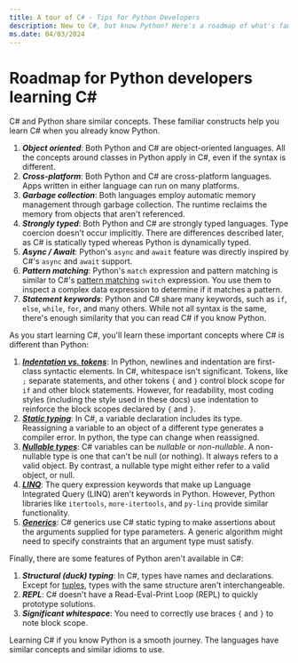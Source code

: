 ```yaml
---
title: A tour of C# - Tips for Python Developers
description: New to C#, but know Python? Here's a roadmap of what's familiar, features in C# that aren't in Python, and alternatives for Python features that aren't in C#.
ms.date: 04/03/2024
---
```

# Roadmap for Python developers learning C\#

C# and Python share similar concepts. These familiar constructs help you learn C# when you already know Python.

1. ***Object oriented***: Both Python and C# are object-oriented languages. All the concepts around classes in Python apply in C#, even if the syntax is different.
1. ***Cross-platform***: Both Python and C# are cross-platform languages. Apps written in either language can run on many platforms.
1. ***Garbage collection***: Both languages employ automatic memory management through garbage collection. The runtime reclaims the memory from objects that aren't referenced.
1. ***Strongly typed***: Both Python and C# are strongly typed languages. Type coercion doesn't occur implicitly. There are differences described later, as C# is statically typed whereas Python is dynamically typed.
1. ***Async / Await***: Python's `async` and `await` feature was directly inspired by C#'s `async` and `await` support.
1. ***Pattern matching***: Python's `match` expression and pattern matching is similar to C#'s [pattern matching](../fundamentals/functional/pattern-matching.md) `switch` expression. You use them to inspect a complex data expression to determine if it matches a pattern.
1. ***Statement keywords***: Python and C# share many keywords, such as `if`, `else`, `while`, `for`, and many others. While not all syntax is the same, there's enough similarity that you can read C# if you know Python.

As you start learning C#, you'll learn these important concepts where C# is different than Python:

1. [***Indentation vs. tokens***](./tutorials/branches-and-loops-local.md): In Python, newlines and indentation are first-class syntactic elements. In C#, whitespace isn't significant. Tokens, like `;` separate statements, and other tokens `{` and `}` control block scope for `if` and other block statements. However, for readability, most coding styles (including the style used in these docs) use indentation to reinforce the block scopes declared by `{` and `}`.
1. [***Static typing***](../fundamentals/types/index.md): In C#, a variable declaration includes its type. Reassigning a variable to an object of a different type generates a compiler error. In python, the type can change when reassigned.
1. [***Nullable types***](../nullable-references.md): C# variables can be *nullable* or *non-nullable*. A non-nullable type is one that can't be null (or nothing). It always refers to a valid object. By contrast, a nullable type might either refer to a valid object, or null.
1. [***LINQ***](../linq/index.md): The query expression keywords that make up Language Integrated Query (LINQ) aren't keywords in Python. However, Python libraries like `itertools`, `more-itertools`, and `py-linq` provide similar functionality.
1. [***Generics***](../fundamentals/types/generics.md): C# generics use C# static typing to make assertions about the arguments supplied for type parameters. A generic algorithm might need to specify constraints that an argument type must satisfy.

Finally, there are some features of Python aren't available in C#:

1. ***Structural (duck) typing***: In C#, types have names and declarations. Except for [tuples](../language-reference/builtin-types/value-tuples.md), types with the same structure aren't interchangeable.
1. ***REPL***: C# doesn't have a Read-Eval-Print Loop (REPL) to quickly prototype solutions.
1. ***Significant whitespace***: You need to correctly use braces `{` and `}` to note block scope.

Learning C# if you know Python is a smooth journey. The languages have similar concepts and similar idioms to use.

